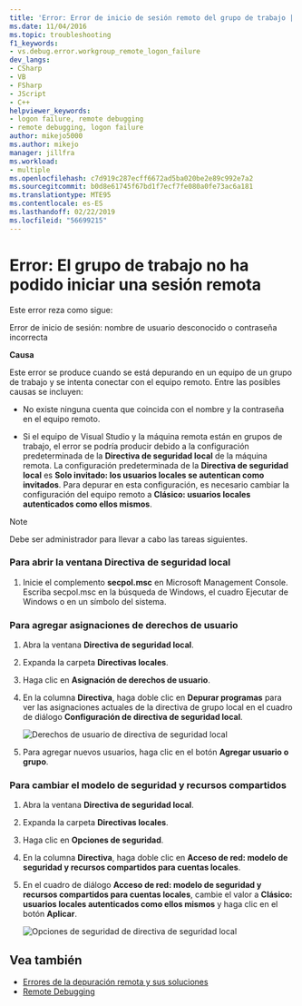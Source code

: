 ```yaml
---
title: 'Error: Error de inicio de sesión remoto del grupo de trabajo | Microsoft Docs'
ms.date: 11/04/2016
ms.topic: troubleshooting
f1_keywords:
- vs.debug.error.workgroup_remote_logon_failure
dev_langs:
- CSharp
- VB
- FSharp
- JScript
- C++
helpviewer_keywords:
- logon failure, remote debugging
- remote debugging, logon failure
author: mikejo5000
ms.author: mikejo
manager: jillfra
ms.workload:
- multiple
ms.openlocfilehash: c7d919c287ecff6672ad5ba020be2e89c992e7a2
ms.sourcegitcommit: b0d8e61745f67bd1f7ecf7fe080a0fe73ac6a181
ms.translationtype: MTE95
ms.contentlocale: es-ES
ms.lasthandoff: 02/22/2019
ms.locfileid: "56699215"
---
```

# <a name="error-workgroup-remote-logon-failure"></a>Error: El grupo de trabajo no ha podido iniciar una sesión remota
Este error reza como sigue:

 Error de inicio de sesión: nombre de usuario desconocido o contraseña incorrecta

 **Causa**

 Este error se produce cuando se está depurando en un equipo de un grupo de trabajo y se intenta conectar con el equipo remoto. Entre las posibles causas se incluyen:

-   No existe ninguna cuenta que coincida con el nombre y la contraseña en el equipo remoto.

-   Si el equipo de Visual Studio y la máquina remota están en grupos de trabajo, el error se podría producir debido a la configuración predeterminada de la **Directiva de seguridad local** de la máquina remota. La configuración predeterminada de la **Directiva de seguridad local** es **Solo invitado: los usuarios locales se autentican como invitados**. Para depurar en esta configuración, es necesario cambiar la configuración del equipo remoto a **Clásico: usuarios locales autenticados como ellos mismos**.

> [!NOTE]
>  Debe ser administrador para llevar a cabo las tareas siguientes.

### <a name="to-open-the-local-security-policy-window"></a>Para abrir la ventana Directiva de seguridad local

1.  Inicie el complemento **secpol.msc** en Microsoft Management Console. Escriba secpol.msc en la búsqueda de Windows, el cuadro Ejecutar de Windows o en un símbolo del sistema.

### <a name="to-add-user-rights-assignments"></a>Para agregar asignaciones de derechos de usuario

1.  Abra la ventana **Directiva de seguridad local**.

2.  Expanda la carpeta **Directivas locales**.

3.  Haga clic en **Asignación de derechos de usuario**.

4.  En la columna **Directiva**, haga doble clic en **Depurar programas** para ver las asignaciones actuales de la directiva de grupo local en el cuadro de diálogo **Configuración de directiva de seguridad local**.

     ![Derechos de usuario de directiva de seguridad local](../debugger/media/dbg_err_localsecuritypolicy_userrightsdebugprograms.png "DBG_ERR_LocalSecurityPolicy_UserRightsDebugPrograms")

5.  Para agregar nuevos usuarios, haga clic en el botón **Agregar usuario o grupo**.

### <a name="to-change-the-sharing-and-security-model"></a>Para cambiar el modelo de seguridad y recursos compartidos

1.  Abra la ventana **Directiva de seguridad local**.

2.  Expanda la carpeta **Directivas locales**.

3.  Haga clic en **Opciones de seguridad**.

4.  En la columna **Directiva**, haga doble clic en **Acceso de red: modelo de seguridad y recursos compartidos para cuentas locales**.

5.  En el cuadro de diálogo **Acceso de red: modelo de seguridad y recursos compartidos para cuentas locales**, cambie el valor a **Clásico: usuarios locales autenticados como ellos mismos** y haga clic en el botón **Aplicar**.

     ![Opciones de seguridad de directiva de seguridad local](../debugger/media/dbg_err_localsecuritypolicy_securityoptions_networkaccess.png "DBG_ERR_LocalSecurityPolicy_SecurityOptions_NetworkAccess")

## <a name="see-also"></a>Vea también
- [Errores de la depuración remota y sus soluciones](../debugger/remote-debugging-errors-and-troubleshooting.md)
- [Remote Debugging](../debugger/remote-debugging.md)